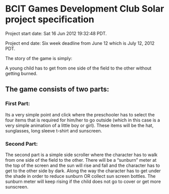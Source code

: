 # BCIT Games Development Club Solar project specification

Project start date: Sat 16 Jun 2012 19:32:48 PDT.

Project end date: Six week deadline from June 12 which is July 12, 2012 PDT.

The story of the game is simply:

A young child has to get from one side of the field to the other without getting burned.

## The game consists of two parts:

### First Part:

Its a very simple point and click where the preschooler has to select the four items that is required for him/her to go outside (which in this case is a very simple animation of a little boy or girl). These items will be the hat, sunglasses, long sleeve t-shirt and sunscreen.

### Second Part:

The second part is a simple side scroller where the character has to walk from one side of the field to the other. There will be a “sunburn” meter at the top of the screen and the sun will rise and fall and the character has to get to the other side by dark. Along the way the character has to get under the shade in order to reduce sunburn OR collect sun screen bottles. The sunburn meter will keep rising if the child does not go to cover or get more sunscreen.